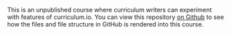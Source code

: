 This is an unpublished course where curriculum writers can experiment with features of curriculum.io. You can view this repository [on Github](https://github.com/curriculumio/sandbox) to see how the files and file structure in GitHub is rendered into this course. 